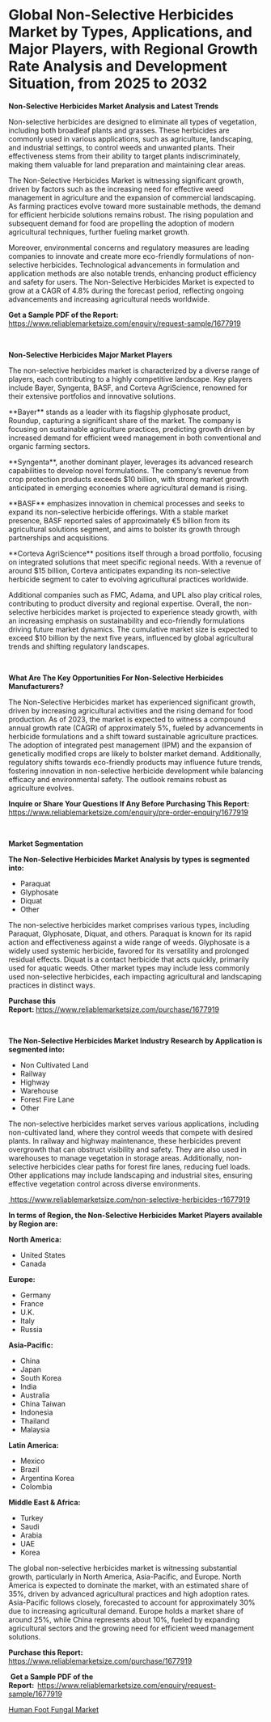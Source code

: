 <p><h1>Global Non-Selective Herbicides Market by Types, Applications, and Major Players, with Regional Growth Rate Analysis and Development Situation, from 2025 to 2032</h1></p><p><strong>Non-Selective Herbicides Market Analysis and Latest Trends</strong></p>
<p><p>Non-selective herbicides are designed to eliminate all types of vegetation, including both broadleaf plants and grasses. These herbicides are commonly used in various applications, such as agriculture, landscaping, and industrial settings, to control weeds and unwanted plants. Their effectiveness stems from their ability to target plants indiscriminately, making them valuable for land preparation and maintaining clear areas.</p><p>The Non-Selective Herbicides Market is witnessing significant growth, driven by factors such as the increasing need for effective weed management in agriculture and the expansion of commercial landscaping. As farming practices evolve toward more sustainable methods, the demand for efficient herbicide solutions remains robust. The rising population and subsequent demand for food are propelling the adoption of modern agricultural techniques, further fueling market growth.</p><p>Moreover, environmental concerns and regulatory measures are leading companies to innovate and create more eco-friendly formulations of non-selective herbicides. Technological advancements in formulation and application methods are also notable trends, enhancing product efficiency and safety for users. The Non-Selective Herbicides Market is expected to grow at a CAGR of 4.8% during the forecast period, reflecting ongoing advancements and increasing agricultural needs worldwide.</p></p>
<p><strong>Get a Sample PDF of the Report:&nbsp;</strong> <a href="https://www.reliablemarketsize.com/enquiry/request-sample/1677919?utm_campaign=3123&utm_medium=2&utm_source=Github&utm_content=ia&utm_term=25032025&utm_id=non-selective-herbicides">https://www.reliablemarketsize.com/enquiry/request-sample/1677919</a></p>
<p>&nbsp;</p>
<p><strong>Non-Selective Herbicides Major Market Players</strong></p>
<p><p>The non-selective herbicides market is characterized by a diverse range of players, each contributing to a highly competitive landscape. Key players include Bayer, Syngenta, BASF, and Corteva AgriScience, renowned for their extensive portfolios and innovative solutions.</p><p>**Bayer** stands as a leader with its flagship glyphosate product, Roundup, capturing a significant share of the market. The company is focusing on sustainable agriculture practices, predicting growth driven by increased demand for efficient weed management in both conventional and organic farming sectors. </p><p>**Syngenta**, another dominant player, leverages its advanced research capabilities to develop novel formulations. The company’s revenue from crop protection products exceeds $10 billion, with strong market growth anticipated in emerging economies where agricultural demand is rising.</p><p>**BASF** emphasizes innovation in chemical processes and seeks to expand its non-selective herbicide offerings. With a stable market presence, BASF reported sales of approximately €5 billion from its agricultural solutions segment, and aims to bolster its growth through partnerships and acquisitions.</p><p>**Corteva AgriScience** positions itself through a broad portfolio, focusing on integrated solutions that meet specific regional needs. With a revenue of around $15 billion, Corteva anticipates expanding its non-selective herbicide segment to cater to evolving agricultural practices worldwide.</p><p>Additional companies such as FMC, Adama, and UPL also play critical roles, contributing to product diversity and regional expertise. Overall, the non-selective herbicides market is projected to experience steady growth, with an increasing emphasis on sustainability and eco-friendly formulations driving future market dynamics. The cumulative market size is expected to exceed $10 billion by the next five years, influenced by global agricultural trends and shifting regulatory landscapes.</p></p>
<p>&nbsp;</p>
<p><strong>What Are The Key Opportunities For Non-Selective Herbicides Manufacturers?</strong></p>
<p><p>The Non-Selective Herbicides market has experienced significant growth, driven by increasing agricultural activities and the rising demand for food production. As of 2023, the market is expected to witness a compound annual growth rate (CAGR) of approximately 5%, fueled by advancements in herbicide formulations and a shift toward sustainable agriculture practices. The adoption of integrated pest management (IPM) and the expansion of genetically modified crops are likely to bolster market demand. Additionally, regulatory shifts towards eco-friendly products may influence future trends, fostering innovation in non-selective herbicide development while balancing efficacy and environmental safety. The outlook remains robust as agriculture evolves.</p></p>
<p><strong>Inquire or Share Your Questions If Any Before Purchasing This Report:</strong> <a href="https://www.reliablemarketsize.com/enquiry/pre-order-enquiry/1677919?utm_campaign=3123&utm_medium=2&utm_source=Github&utm_content=ia&utm_term=25032025&utm_id=non-selective-herbicides">https://www.reliablemarketsize.com/enquiry/pre-order-enquiry/1677919</a></p>
<p>&nbsp;</p>
<p><strong>Market Segmentation</strong></p>
<p><strong>The Non-Selective Herbicides Market Analysis by types is segmented into:</strong></p>
<p><ul><li>Paraquat</li><li>Glyphosate</li><li>Diquat</li><li>Other</li></ul></p>
<p><p>The non-selective herbicides market comprises various types, including Paraquat, Glyphosate, Diquat, and others. Paraquat is known for its rapid action and effectiveness against a wide range of weeds. Glyphosate is a widely used systemic herbicide, favored for its versatility and prolonged residual effects. Diquat is a contact herbicide that acts quickly, primarily used for aquatic weeds. Other market types may include less commonly used non-selective herbicides, each impacting agricultural and landscaping practices in distinct ways.</p></p>
<p><strong>Purchase this Report:&nbsp;</strong><a href="https://www.reliablemarketsize.com/purchase/1677919?utm_campaign=3123&utm_medium=2&utm_source=Github&utm_content=ia&utm_term=25032025&utm_id=non-selective-herbicides">https://www.reliablemarketsize.com/purchase/1677919</a></p>
<p>&nbsp;</p>
<p><strong>The Non-Selective Herbicides Market Industry Research by Application is segmented into:</strong></p>
<p><ul><li>Non Cultivated Land</li><li>Railway</li><li>Highway</li><li>Warehouse</li><li>Forest Fire Lane</li><li>Other</li></ul></p>
<p><p>The non-selective herbicides market serves various applications, including non-cultivated land, where they control weeds that compete with desired plants. In railway and highway maintenance, these herbicides prevent overgrowth that can obstruct visibility and safety. They are also used in warehouses to manage vegetation in storage areas. Additionally, non-selective herbicides clear paths for forest fire lanes, reducing fuel loads. Other applications may include landscaping and industrial sites, ensuring effective vegetation control across diverse environments.</p></p>
<p><a href="https://www.reliablemarketsize.com/non-selective-herbicides-r1677919?utm_campaign=3123&utm_medium=2&utm_source=Github&utm_content=ia&utm_term=25032025&utm_id=non-selective-herbicides">&nbsp;https://www.reliablemarketsize.com/non-selective-herbicides-r1677919</a></p>
<p><strong>In terms of Region, the Non-Selective Herbicides Market Players available by Region are:</strong></p>
<p>
    <p> <strong> North America: </strong>
        <ul>
            <li>United States</li>
            <li>Canada</li>
        </ul>
        </p> 
    <p> <strong> Europe: </strong>
        <ul>
            <li>Germany</li>
            <li>France</li>
            <li>U.K.</li>
            <li>Italy</li>
            <li>Russia</li>
        </ul>
        </p> 
    <p> <strong> Asia-Pacific: </strong>
        <ul>
            <li>China</li>
            <li>Japan</li>
            <li>South Korea</li>
            <li>India</li>
            <li>Australia</li>
            <li>China Taiwan</li>
            <li>Indonesia</li>
            <li>Thailand</li>
            <li>Malaysia</li>
        </ul>
        </p> 
    <p> <strong> Latin America: </strong>
        <ul>
            <li>Mexico</li>
            <li>Brazil</li>
            <li>Argentina Korea</li>
            <li>Colombia</li>
        </ul>
        </p> 
    <p> <strong> Middle East & Africa: </strong>
        <ul>
            <li>Turkey</li>
            <li>Saudi</li>
            <li>Arabia</li>
            <li>UAE</li>
            <li>Korea</li>
        </ul>
    </p>
    </p>
<p><p>The global non-selective herbicides market is witnessing substantial growth, particularly in North America, Asia-Pacific, and Europe. North America is expected to dominate the market, with an estimated share of 35%, driven by advanced agricultural practices and high adoption rates. Asia-Pacific follows closely, forecasted to account for approximately 30% due to increasing agricultural demand. Europe holds a market share of around 25%, while China represents about 10%, fueled by expanding agricultural sectors and the growing need for efficient weed management solutions.</p></p>
<p><strong>Purchase this Report: </strong><a href="https://www.reliablemarketsize.com/purchase/1677919?utm_campaign=3123&utm_medium=2&utm_source=Github&utm_content=ia&utm_term=25032025&utm_id=non-selective-herbicides">https://www.reliablemarketsize.com/purchase/1677919</a></p>
<p>&nbsp;<strong>Get a Sample PDF of the Report:&nbsp;&nbsp;</strong><a href="https://www.reliablemarketsize.com/enquiry/request-sample/1677919?utm_campaign=3123&utm_medium=2&utm_source=Github&utm_content=ia&utm_term=25032025&utm_id=non-selective-herbicides">https://www.reliablemarketsize.com/enquiry/request-sample/1677919</a></p>
<p><strong></strong></p>
<p><p><a href="https://github.com/lynlynyusay/Market-Research-Report-List-1/blob/main/human-foot-fungal-market.md?utm_campaign=3123&utm_medium=2&utm_source=Github&utm_content=ia&utm_term=25032025&utm_id=non-selective-herbicides">Human Foot Fungal Market</a></p></p>